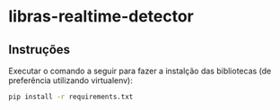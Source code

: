 # libras-realtime-detector

## Instruções

Executar o comando a seguir para fazer a instalção das bibliotecas (de preferência utilizando virtualenv):

```sh
pip install -r requirements.txt
```
